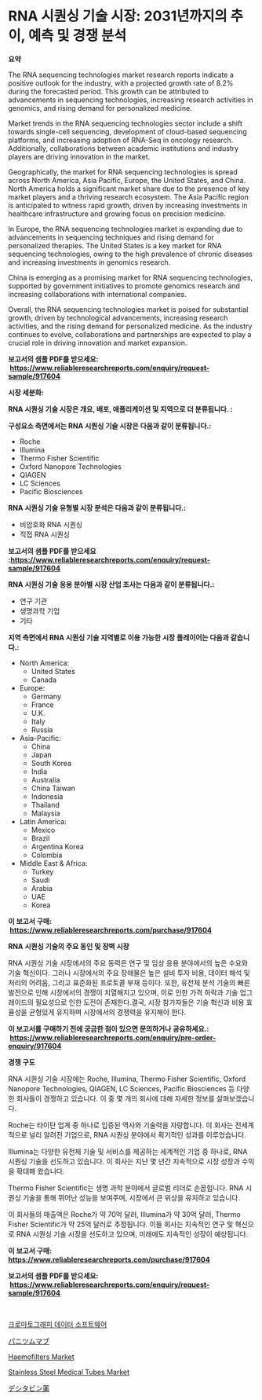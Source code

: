 <p><h1>RNA 시퀀싱 기술 시장: 2031년까지의 추이, 예측 및 경쟁 분석</h1></p><p><strong>요약</strong></p>
<p><p>The RNA sequencing technologies market research reports indicate a positive outlook for the industry, with a projected growth rate of 8.2% during the forecasted period. This growth can be attributed to advancements in sequencing technologies, increasing research activities in genomics, and rising demand for personalized medicine.</p><p>Market trends in the RNA sequencing technologies sector include a shift towards single-cell sequencing, development of cloud-based sequencing platforms, and increasing adoption of RNA-Seq in oncology research. Additionally, collaborations between academic institutions and industry players are driving innovation in the market.</p><p>Geographically, the market for RNA sequencing technologies is spread across North America, Asia Pacific, Europe, the United States, and China. North America holds a significant market share due to the presence of key market players and a thriving research ecosystem. The Asia Pacific region is anticipated to witness rapid growth, driven by increasing investments in healthcare infrastructure and growing focus on precision medicine.</p><p>In Europe, the RNA sequencing technologies market is expanding due to advancements in sequencing techniques and rising demand for personalized therapies. The United States is a key market for RNA sequencing technologies, owing to the high prevalence of chronic diseases and increasing investments in genomics research.</p><p>China is emerging as a promising market for RNA sequencing technologies, supported by government initiatives to promote genomics research and increasing collaborations with international companies.</p><p>Overall, the RNA sequencing technologies market is poised for substantial growth, driven by technological advancements, increasing research activities, and the rising demand for personalized medicine. As the industry continues to evolve, collaborations and partnerships are expected to play a crucial role in driving innovation and market expansion.</p></p>
<p><strong>보고서의 샘플 PDF를 받으세요: &nbsp;<a href="https://www.reliableresearchreports.com/enquiry/request-sample/917604">https://www.reliableresearchreports.com/enquiry/request-sample/917604</a></strong></p>
<p><strong>시장 세분화:</strong></p>
<p><strong> RNA 시퀀싱 기술 시장은 개요, 배포, 애플리케이션 및 지역으로 더 분류됩니다. :</strong></p>
<p><strong>구성요소 측면에서는 RNA 시퀀싱 기술 시장은 다음과 같이 분류됩니다.:</strong></p>
<p><ul><li>Roche</li><li>Illumina</li><li>Thermo Fisher Scientific</li><li>Oxford Nanopore Technologies</li><li>QIAGEN</li><li>LC Sciences</li><li>Pacific Biosciences</li></ul></p>
<p><strong> RNA 시퀀싱 기술 유형별 시장 분석은 다음과 같이 분류됩니다.:</strong></p>
<p><ul><li>비암호화 RNA 시퀀싱</li><li>직접 RNA 시퀀싱</li></ul></p>
<p><strong>보고서의 샘플 PDF를 받으세요 :<a href="https://www.reliableresearchreports.com/enquiry/request-sample/917604">https://www.reliableresearchreports.com/enquiry/request-sample/917604</a></strong></p>
<p><strong> RNA 시퀀싱 기술 응용 분야별 시장 산업 조사는 다음과 같이 분류됩니다.:</strong></p>
<p><ul><li>연구 기관</li><li>생명과학 기업</li><li>기타</li></ul></p>
<p><strong>지역 측면에서 RNA 시퀀싱 기술 지역별로 이용 가능한 시장 플레이어는 다음과 같습니다.:</strong></p>
<p><ul>
    <li>
        North America:
        <ul>
            <li>United States</li>
            <li>Canada</li>
        </ul>
    </li>
    <li>
        Europe:
        <ul>
            <li>Germany</li>
            <li>France</li>
            <li>U.K.</li>
            <li>Italy</li>
            <li>Russia</li>
        </ul>
    </li>
    <li>
        Asia-Pacific:
        <ul>
            <li>China</li>
            <li>Japan</li>
            <li>South Korea</li>
            <li>India</li>
            <li>Australia</li>
            <li>China Taiwan</li>
            <li>Indonesia</li>
            <li>Thailand</li>
            <li>Malaysia</li>
        </ul>
    </li>
    <li>
        Latin America:
        <ul>
            <li>Mexico</li>
            <li>Brazil</li>
            <li>Argentina Korea</li>
            <li>Colombia</li>
        </ul>
    </li>
    <li>
        Middle East & Africa:
        <ul>
            <li>Turkey</li>
            <li>Saudi</li>
            <li>Arabia</li>
            <li>UAE</li>
            <li>Korea</li>
        </ul>
    </li>
    </ul></p>
<p><strong>이 보고서 구매: &nbsp;<a href="https://www.reliableresearchreports.com/purchase/917604">https://www.reliableresearchreports.com/purchase/917604</a></strong></p>
<p><strong>RNA 시퀀싱 기술의 주요 동인 및 장벽 시장</strong></p>
<p><p>RNA 시퀀싱 기술 시장에서의 주요 동력은 연구 및 임상 응용 분야에서의 높은 수요와 기술 혁신이다. 그러나 시장에서의 주요 장애물은 높은 설비 투자 비용, 데이터 해석 및 처리의 어려움, 그리고 표준화된 프로토콜 부재 등이다. 또한, 유전체 분석 기술의 빠른 발전으로 인해 시장에서의 경쟁이 치열해지고 있으며, 이로 인한 가격 하락과 기술 업그레이드의 필요성으로 인한 도전이 존재한다.결국, 시장 참가자들은 기술 혁신과 비용 효율성을 균형있게 유지하며 시장에서의 경쟁력을 유지해야 한다.</p></p>
<p><strong>이 보고서를 구매하기 전에 궁금한 점이 있으면 문의하거나 공유하세요.: &nbsp;<a href="https://www.reliableresearchreports.com/enquiry/pre-order-enquiry/917604">https://www.reliableresearchreports.com/enquiry/pre-order-enquiry/917604</a></strong></p>
<p><strong>경쟁 구도</strong></p>
<p><p>RNA 시퀀싱 기술 시장에는 Roche, Illumina, Thermo Fisher Scientific, Oxford Nanopore Technologies, QIAGEN, LC Sciences, Pacific Biosciences 등 다양한 회사들이 경쟁하고 있습니다. 이 중 몇 개의 회사에 대해 자세한 정보를 살펴보겠습니다.</p><p>Roche는 타이탄 업계 중 하나로 입증된 역사와 기술력을 자랑합니다. 이 회사는 전세계적으로 널리 알려진 기업으로, RNA 시퀀싱 분야에서 획기적인 성과를 이루었습니다.</p><p>Illumina는 다양한 유전체 기술 및 서비스를 제공하는 세계적인 기업 중 하나로, RNA 시퀀싱 기술을 선도하고 있습니다. 이 회사는 지난 몇 년간 지속적으로 시장 성장과 수익을 확대해 왔습니다.</p><p>Thermo Fisher Scientific는 생명 과학 분야에서 글로벌 리더로 손꼽힙니다. RNA 시퀀싱 기술을 통해 뛰어난 성능을 보여주며, 시장에서 큰 위상을 유지하고 있습니다.</p><p>이 회사들의 매출액은 Roche가 약 70억 달러, Illumina가 약 30억 달러, Thermo Fisher Scientific가 약 25억 달러로 추정됩니다. 이들 회사는 지속적인 연구 및 혁신으로 RNA 시퀀싱 기술 시장을 선도하고 있으며, 미래에도 지속적인 성장이 예상됩니다.</p></p>
<p><strong>이 보고서 구매: &nbsp; <a href="https://www.reliableresearchreports.com/purchase/917604">https://www.reliableresearchreports.com/purchase/917604</a></strong></p>
<p><strong>보고서의 샘플 PDF를 받으세요: &nbsp;<a href="https://www.reliableresearchreports.com/enquiry/request-sample/917604">https://www.reliableresearchreports.com/enquiry/request-sample/917604</a></strong><strong></strong></p>
<p>&nbsp;</p>
<p><p><a href="https://github.com/trmesnao7959541/Market-Research-Report-List-1/blob/main/2780137183442.md">크로마토그래피 데이터 소프트웨어</a></p><p><a href="https://github.com/adcxff01450218/Market-Research-Report-List-1/blob/main/9037216183386.md">パニツムマブ</a></p><p><a href="https://github.com/RickHolmes3/Market-Research-Report-List-3/blob/main/haemofilters-market.md">Haemofilters Market</a></p><p><a href="https://issuu.com/reportprime-2/docs/stainless-steel-medical-tubes-market-size-2030.ppt">Stainless Steel Medical Tubes Market</a></p><p><a href="https://github.com/xnljig2898992/Market-Research-Report-List-1/blob/main/4421277183387.md">デシタビン薬</a></p></p>